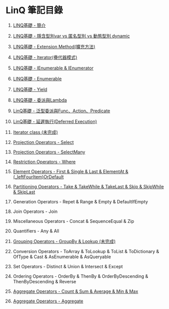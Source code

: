 ﻿# LinQ 筆記目錄

1. [LINQ基礎 - 簡介](https://hackmd.io/gwdxkE0GQiKZwsFCZk6v8Q)
2. [LINQ基礎 - 隱含型別var vs 匿名型別 vs 動態型別 dynamic](https://hackmd.io/xUTkMJ6WRI-q2HRrO5GKkg)
3. [LINQ基礎 - Extension Method(擴充方法)](https://hackmd.io/HacOoV94SZy9ryAORocmnw)
4. [LINQ基礎 - Iterator(疊代器模式)](https://hackmd.io/vnZcWNdGRCq1cjMJRMJZZA)
5. [LINQ基礎 - IEnumerable & IEnumerator](https://hackmd.io/lSm0-BylRdK-MV0AErhHyw)
6. [LINQ基礎 - Enumerable](https://hackmd.io/khKtTK-mSPyCm7wvE9ghmw)
7. [LINQ基礎 - Yield](https://hackmd.io/P_h9ag3ETIOuZMrCq41hWQ?view)
8. [LINQ基礎 - 委派與Lambda](https://hackmd.io/sU49zV1bSmaaHQIty9o4cg)
9. [LinQ基礎 - 泛型委派與Func、Action、Predicate](https://hackmd.io/xQoAvh0sTdaiHpSc9qZvDQ?view)
10. [LinQ基礎 - 延遲執行(Deferred Execution)](https://hackmd.io/W__5nByUSCSWMsUEL82ZbA?view)
11. [Iterator class (未完成)](https://hackmd.io/@CityChen/BJw6sfOSH)
11. [Projection Operators - Select](https://hackmd.io/9TPoAhThTzGCVvwGxfwqOg?view)
12. [Projection Operators - SelectMany](https://hackmd.io/mNBV8TbOQ32VSdY83nLcHg?view)
12. [Restriction Operators - Where](https://hackmd.io/DcrS1BVHT9C1ygmUxU-yGg?view)
21. [Element Operators - First & Single & Last & ElementAt & (_leftFourItem)OrDefault](https://hackmd.io/xH9XwCvDQtq0oTi2hkAW6g?view#%E7%B8%BD%E7%B5%90)

16. [Partitioning Operators - Take & TakeWhile & TakeLast & Skip & SkipWhile & SkipLast](https://hackmd.io/R4TmtFzRTWanD6Hla0-jHQ?view)
19. Generation Operators - Repet & Range & Empty & DefaultIfEmpty
23. Join Operators - Join
20. Miscellaneous Operators - Concat & SequenceEqual & Zip 
18. Quantifiers - Any & All 
14. [Grouping Operators - GroupBy & Lookup (未完成)](https://hackmd.io/@CityChen/BkNZ-cJOS)
22. Conversion Operators - ToArray & ToLookup & ToList & ToDictionary & OfType & Cast & AsEnumerable & AsQueryable
17. Set Operators - Distinct & Union & Intersect & Except
13. Ordering Operators - OrderBy & ThenBy & OrderByDescending & ThenByDescending & Reverse
15. [Aggregate Operators - Count & Sum & Average & Min & Max](https://hackmd.io/itytIKAnRrWWUoZ79iyypQ?view)
16. [Aggregate Operators - Aggregate](https://hackmd.io/N-wyJYp8QC2Ro1KAXnzfzA)
